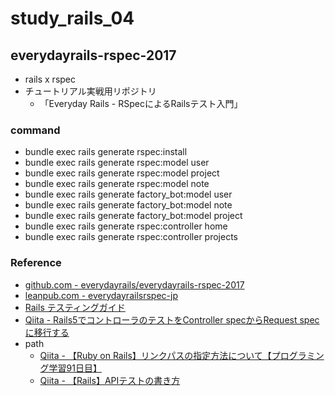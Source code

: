# study_rails_04

## everydayrails-rspec-2017

- rails x rspec
- チュートリアル実戦用リポジトリ
  - 「Everyday Rails - RSpecによるRailsテスト入門」

### command

- bundle exec rails generate rspec:install
- bundle exec rails generate rspec:model user
- bundle exec rails generate rspec:model project
- bundle exec rails generate rspec:model note
- bundle exec rails generate factory_bot:model user
- bundle exec rails generate factory_bot:model note
- bundle exec rails generate factory_bot:model project
- bundle exec rails generate rspec:controller home
- bundle exec rails generate rspec:controller projects

### Reference

- [github.com - everydayrails/everydayrails-rspec-2017](https://github.com/everydayrails/everydayrails-rspec-2017/tree/master)
- [leanpub.com - everydayrailsrspec-jp](https://leanpub.com/everydayrailsrspec-jp)
- [Rails テスティングガイド](https://railsguides.jp/testing.html)
- [Qiita - Rails5でコントローラのテストをController specからRequest specに移行する](https://qiita.com/t2kojima/items/ad7a8ade9e7a99fb4384)
- path
  - [Qiita - 【Ruby on Rails】リンクパスの指定方法について【プログラミング学習91日目】](https://qiita.com/fuku_tech/items/8be0a2a889839ca47ae0)
  - [Qiita - 【Rails】APIテストの書き方](https://qiita.com/k-penguin-sato/items/defdb828bd54729272ad)